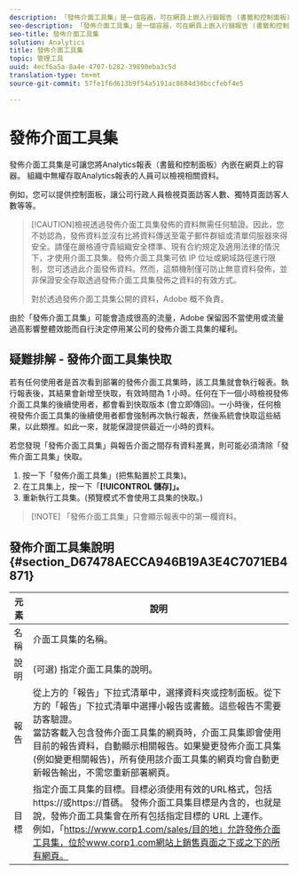 ```yaml
---
description: 「發佈介面工具集」是一個容器，可在網頁上嵌入行銷報告 (書籤和控制面板)。您組織中無權存取行銷報告的人員將可以檢視相關資料。
seo-description: 「發佈介面工具集」是一個容器，可在網頁上嵌入行銷報告 (書籤和控制面板)。您組織中無權存取行銷報告的人員將可以檢視相關資料。
seo-title: 發佈介面工具集
solution: Analytics
title: 發佈介面工具集
topic: 管理工具
uuid: 4ecf6a5a-8a4e-4707-b282-39890eba3c5d
translation-type: tm+mt
source-git-commit: 57fe1f6d613b9f54a5191ac8684d36bccfebf4e5

---
```



# 發佈介面工具集

發佈介面工具集是可讓您將Analytics報表（書籤和控制面板）內嵌在網頁上的容器。 組織中無權存取Analytics報表的人員可以檢視相關資料。

例如，您可以提供控制面板，讓公司行政人員檢視頁面訪客人數、獨特頁面訪客人數等等。

> [!CAUTION]檢視透過發佈介面工具集發佈的資料無需任何驗證。因此，您不妨認為，發佈資料並沒有比將資料傳送至電子郵件群組或清單伺服器來得安全。請僅在嚴格遵守貴組織安全標準、現有合約規定及適用法律的情況下，才使用介面工具集。發佈介面工具集可依 IP 位址或網域路徑進行限制，您可透過此介面發佈資料。然而，這類機制僅可防止無意資料發佈，並非保證安全存取透過發佈介面工具集發佈之資料的有效方式。
>
> 對於透過發佈介面工具集公開的資料，Adobe 概不負責。

由於「發佈介面工具集」可能會造成很高的流量，Adobe 保留因不當使用或流量過高影響整體效能而自行決定停用某公司的發佈介面工具集的權利。

## 疑難排解 - 發佈介面工具集快取

若有任何使用者是首次看到部署的發佈介面工具集時，該工具集就會執行報表。執行報表後，其結果會新增至快取，有效時間為 1 小時。任何在下一個小時檢視發佈介面工具集的後續使用者，都會看到快取版本 (會立即傳回)。一小時後，任何檢視發佈介面工具集的後續使用者都會強制再次執行報表，然後系統會快取這些結果，以此類推。如此一來，就能保證提供最近一小時的資料。

若您發現「發佈介面工具集」與報告介面之間存有資料差異，則可能必須清除「發佈介面工具集」快取。

1. 按一下「發佈介面工具集」(把焦點置於工具集)。
1. 在工具集上，按一下「**[!UICONTROL 儲存]」。**
1. 重新執行工具集。(預覽模式不會使用工具集的快取。)

> [!NOTE] 「發佈介面工具集」只會顯示報表中的第一欄資料。

## 發佈介面工具集說明 {#section_D67478AECCA946B19A3E4C7071EB4871}

| 元素 | 說明 |
|--- |--- |
| 名稱 | 介面工具集的名稱。 |
| 說明 | (可選) 指定介面工具集的說明。 |
| 報告 | 從上方的「報告」下拉式清單中，選擇資料夾或控制面板。從下方的「報告」下拉式清單中選擇小報告或書籤。這些報告不需要訪客驗證。<br>當訪客載入包含發佈介面工具集的網頁時，介面工具集即會使用目前的報告資料，自動顯示相關報告。如果變更發佈介面工具集 (例如變更相關報告)，所有使用該介面工具集的網頁均會自動更新報告輸出，不需您重新部署網頁。</br> |
| 目標 | 指定介面工具集的目標。目標必須使用有效的URL格式，包括https://或https://首碼。 發佈介面工具集目標是內含的，也就是說，發佈介面工具集會在所有包括指定目標的 URL 上運作。<br>例如，「https://www.corp1.com/sales/目的地」允許發佈介面工具集，位於www.corp1.com網站上銷售頁面之下或之下的所有網頁。</br> |
